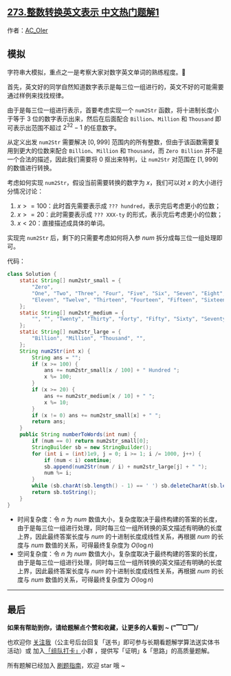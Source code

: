 ## [273.整数转换英文表示 中文热门题解1](https://leetcode.cn/problems/integer-to-english-words/solutions/100000/gong-shui-san-xie-zi-fu-chuan-da-mo-ni-b-0my6)

作者：[AC_OIer](https://leetcode.cn/u/AC_OIer)

## 模拟

字符串大模拟，重点之一是考察大家对数字英文单词的熟练程度。🤣

首先，英文好的同学自然知道数字表示是每三位一组进行的，英文不好的可能需要通过样例来找找规律。

由于是每三位一组进行表示，首要考虑实现一个 `num2Str` 函数，将十进制长度小于等于 $3$ 位的数字表示出来，然后在后面配合 `Billion`、`Million` 和 `Thousand` 即可表示出范围不超过 $2^{32}-1$ 的任意数字。

从定义出发 `num2Str` 需要解决 $[0, 999]$ 范围内的所有整数，但由于该函数需要复用到更大的位数来配合 `Billion`、`Million` 和 `Thousand`，而 `Zero Billion` 并不是一个合法的描述，因此我们需要将 $0$ 抠出来特判，让 `num2Str` 对范围在 $[1, 999]$ 的数值进行转换。

考虑如何实现 `num2Str`，假设当前需要转换的数字为 $x$，我们可以对 $x$ 的大小进行分情况讨论：

1. $x >= 100$：此时首先需要表示成 `??? hundred`，表示完后考虑更小的位数；
2. $x >= 20$：此时需要表示成 `??? XXX-ty` 的形式，表示完后考虑更小的位数；
3. $x < 20$：直接描述成具体的单词。

实现完 `num2Str` 后，剩下的只需要考虑如何将入参 $num$ 拆分成每三位一组处理即可。

代码：
```Java []
class Solution {
    static String[] num2str_small = {
        "Zero", 
        "One", "Two", "Three", "Four", "Five", "Six", "Seven", "Eight", "Nine", "Ten", 
        "Eleven", "Twelve", "Thirteen", "Fourteen", "Fifteen", "Sixteen", "Seventeen", "Eighteen", "Nineteen"
    };
    static String[] num2str_medium = {
        "", "", "Twenty", "Thirty", "Forty", "Fifty", "Sixty", "Seventy", "Eighty", "Ninety"
    };
    static String[] num2str_large = {
        "Billion", "Million", "Thousand", "",
    };
    String num2Str(int x) {
        String ans = "";
        if (x >= 100) {
            ans += num2str_small[x / 100] + " Hundred ";
            x %= 100;
        }
        if (x >= 20) {
            ans += num2str_medium[x / 10] + " ";
            x %= 10;
        }
        if (x != 0) ans += num2str_small[x] + " ";
        return ans;
    }
    public String numberToWords(int num) {
        if (num == 0) return num2str_small[0];
        StringBuilder sb = new StringBuilder();
        for (int i = (int)1e9, j = 0; i >= 1; i /= 1000, j++) {
            if (num < i) continue;
            sb.append(num2Str(num / i) + num2str_large[j] + " ");
            num %= i;
        }
        while (sb.charAt(sb.length() - 1) == ' ') sb.deleteCharAt(sb.length() - 1);
        return sb.toString();
    }
}
```
* 时间复杂度：令 $n$ 为 $num$ 数值大小，复杂度取决于最终构建的答案的长度，由于是每三位一组进行处理，同时每三位一组所转换的英文描述有明确的长度上界，因此最终答案长度与 $num$ 的十进制长度成线性关系，再根据 $num$ 的长度与 $num$ 数值的关系，可得最终复杂度为 $O(\log{n})$
* 空间复杂度：令 $n$ 为 $num$ 数值大小，复杂度取决于最终构建的答案的长度，由于是每三位一组进行处理，同时每三位一组所转换的英文描述有明确的长度上界，因此最终答案长度与 $num$ 的十进制长度成线性关系，再根据 $num$ 的长度与 $num$ 数值的关系，可得最终复杂度为 $O(\log{n})$

---

## 最后

**如果有帮助到你，请给题解点个赞和收藏，让更多的人看到 ~ ("▔□▔)/**

也欢迎你 [关注我](https://oscimg.oschina.net/oscnet/up-19688dc1af05cf8bdea43b2a863038ab9e5.png)（公主号后台回复「送书」即可参与长期看题解学算法送实体书活动）或 加入[「组队打卡」](https://leetcode-cn.com/u/ac_oier/)小群 ，提供写「证明」&「思路」的高质量题解。

所有题解已经加入 [刷题指南](https://github.com/SharingSource/LogicStack-LeetCode/wiki)，欢迎 star 哦 ~ 